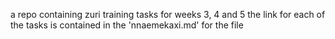 a repo containing zuri training tasks for weeks 3, 4 and 5
the link for each of the tasks is contained in the 'nnaemekaxi.md' for the file
